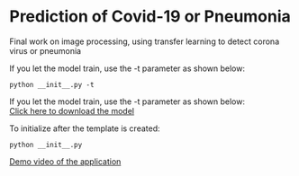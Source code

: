 # Prediction of Covid-19 or Pneumonia
Final work on image processing, using transfer learning to detect corona virus or pneumonia

If you let the model train, use the -t parameter as shown below: 
```
python __init__.py -t
```
If you let the model train, use the -t parameter as shown below:<br>
[Click here to download the model](https://drive.google.com/file/d/14f_rMb4JHMVpFCL1Yo75-q0t9G8dOGVV/view?usp=sharing)

To initialize after the template is created: 
```
python __init__.py
```

[Demo video of the application](https://drive.google.com/file/d/1R1lnKYUv4HxWMlSGnSE4uektZ4KaYkYV/view?usp=sharing)
